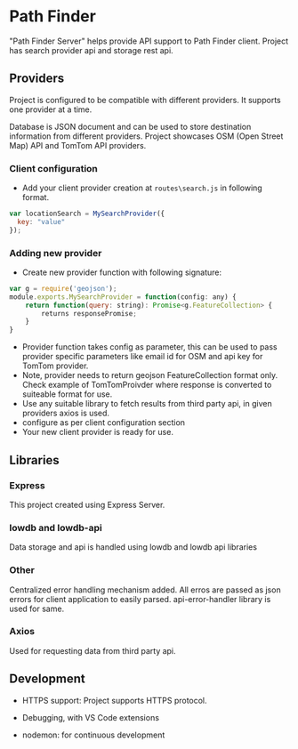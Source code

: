 # Path Finder

"Path Finder Server" helps provide API support to Path Finder client. Project has search provider api and storage rest api. 

## Providers

Project is configured to be compatible with different providers. It supports one provider at a time. 

Database is JSON document and can be used to store destination information from different providers. Project showcases OSM (Open Street Map) API and TomTom API providers. 

### Client configuration

- Add your client provider creation at `routes\search.js` in following format.
```js
var locationSearch = MySearchProvider({
  key: "value"
});
```

### Adding new provider

- Create new provider function with following signature:

```js
var g = require('geojson');
module.exports.MySearchProvider = function(config: any) {
    return function(query: string): Promise<g.FeatureCollection> {
        returns responsePromise;
    }
}
```
- Provider function takes config as parameter, this can be used to pass provider specific parameters like email id for OSM and api key for TomTom provider.
- Note, provider needs to return geojson FeatureCollection format only. Check example of TomTomProivder where response is converted to suiteable format for use.
- Use any suitable library to fetch results from third party api, in given providers axios is used.
- configure as per client configuration section
- Your new client provider is ready for use.

## Libraries

### Express

This project created using Express Server.

### lowdb and lowdb-api

Data storage and api is handled using lowdb and lowdb api libraries

### Other

Centralized error handling mechanism added. All erros are passed as json errors for client application to easily parsed. api-error-handler library is used for same.

### Axios

Used for requesting data from third party api.

## Development

- HTTPS support: Project supports HTTPS protocol.

- Debugging, with VS Code extensions

- nodemon: for continuous development


